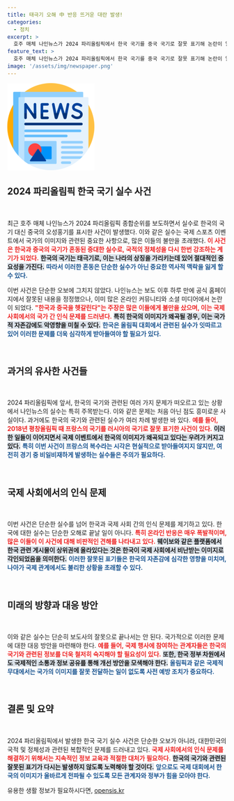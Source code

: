 ```yaml
---
title: 태극기 오해 中 반응 뜨거운 대란 발생!
categories:
  - 정치
excerpt: >
  호주 매체 나인뉴스가 2024 파리올림픽에서 한국 국기를 중국 국기로 잘못 표기해 논란이 일고 있다. 이는 발표 하루 만에 수정됐으나, 올림픽 기간 중 한국 관련 실수가 잇따르며 네티즌들의 불만이 폭발하고 있다.
feature_text: >
  호주 매체 나인뉴스가 2024 파리올림픽에서 한국 국기를 중국 국기로 잘못 표기해 논란이 일고 있다. 이는 발표 하루 만에 수정됐으나, 올림픽 기간 중 한국 관련 실수가 잇따르며 네티즌들의 불만이 폭발하고 있다.
image: '/assets/img/newspaper.png'
---
```


<p><img src="/assets/img/newspaper.png" alt="kimp 속보" /></p>

<h2 data-ke-size="size26">2024 파리올림픽 한국 국기 실수 사건</h2>

<p data-ke-size="size16">&nbsp;</p>

<p>최근 호주 매체 나인뉴스가 2024 파리올림픽 종합순위를 보도하면서 실수로 한국의 국기 대신 중국의 오성홍기를 표시한 사건이 발생했다. 이와 같은 실수는 국제 스포츠 이벤트에서 국가의 이미지와 관련된 중요한 사항으로, 많은 이들의 불만을 초래했다. <b><span style="color: #ee2323;">이 사건은 한국과 중국의 국기가 혼동된 중대한 실수로, 국적의 정체성을 다시 한번 강조하는 계기가 되었다.</span></b> <b><span style="background-color: #21538527;">한국의 국기는 태극기로, 이는 나라의 상징을 가리키는데 있어 절대적인 중요성을 가진다.</span></b> <b><span style="color: #1a5490;">따라서 이러한 혼동은 단순한 실수가 아닌 중요한 역사적 맥락을 잃게 할 수 있다.</span></b></p>

<p>이번 사건은 단순한 오보에 그치지 않았다. 나인뉴스는 보도 이후 하루 만에 공식 홈페이지에서 잘못된 내용을 정정했으나, 이미 많은 온라인 커뮤니티와 소셜 미디어에서 논란이 되었다. <b><span style="color: #ee2323;">"한국과 중국을 헷갈린다"는 주장은 많은 이들에게 불만을 샀으며, 이는 국제 사회에서의 국가 간 인식 문제를 드러낸다.</span></b> <b><span style="background-color: #21538527;">특히 한국의 이미지가 왜곡될 경우, 이는 국가적 자존감에도 악영향을 미칠 수 있다.</span></b> <b><span style="color: #1a5490;">한국은 올림픽 대회에서 관련된 실수가 잇따르고 있어 이러한 문제를 더욱 심각하게 받아들여야 할 필요가 있다.</span></b></p>

<p data-ke-size="size16">&nbsp;</p>

<h2 data-ke-size="size26">과거의 유사한 사건들</h2>

<p data-ke-size="size16">&nbsp;</p>

<p>2024 파리올림픽에 앞서, 한국의 국기와 관련된 여러 가지 문제가 떠오르고 있는 상황에서 나인뉴스의 실수는 특히 주목받는다. 이와 같은 문제는 처음 아닌 점도 흥미로운 사실이다. 과거에도 한국의 국기와 관련된 실수가 여러 차례 발생한 바 있다. <b><span style="color: #ee2323;">예를 들어, 2018년 평창올림픽 때 프랑스의 국기를 러시아의 국기로 잘못 표기한 사건이 있다.</span></b> <b><span style="background-color: #21538527;">이러한 일들이 이어지면서 국제 이벤트에서 한국의 이미지가 왜곡되고 있다는 우려가 커지고 있다.</span></b> <b><span style="color: #1a5490;">특히 이번 사건이 프랑스의 복수라는 시각은 현실적으로 받아들여지지 않지만, 여전히 경기 중 비일비재하게 발생하는 실수들은 주의가 필요하다.</span></b></p>

<p data-ke-size="size16">&nbsp;</p>

<h2 data-ke-size="size26">국제 사회에서의 인식 문제</h2>

<p data-ke-size="size16">&nbsp;</p>

<p>이번 사건은 단순한 실수를 넘어 한국과 국제 사회 간의 인식 문제를 제기하고 있다. 한국에 대한 실수는 단순한 오해로 끝날 일이 아니다. <b><span style="color: #ee2323;">특히 온라인 반응은 매우 폭발적이며, 많은 이들이 이 사건에 대해 비판적인 견해를 나타내고 있다.</span></b> <b><span style="background-color: #21538527;">웨이보와 같은 플랫폼에서 한국 관련 게시물이 상위권에 올라있다는 것은 한국이 국제 사회에서 비난받는 이미지로 각인되었음을 의미한다.</span></b> <b><span style="color: #1a5490;">이러한 잘못된 표기들은 한국의 자존감에 심각한 영향을 미치며, 나아가 국제 관계에서도 불리한 상황을 초래할 수 있다.</span></b></p>

<p data-ke-size="size16">&nbsp;</p>

<h2 data-ke-size="size26">미래의 방향과 대응 방안</h2>

<p data-ke-size="size16">&nbsp;</p>

<p>이와 같은 실수는 단순히 보도사의 잘못으로 끝나서는 안 된다. 국가적으로 이러한 문제에 대한 대응 방안을 마련해야 한다. <b><span style="color: #ee2323;">예를 들어, 국제 행사에 참여하는 관계자들은 한국의 국기와 관련된 정보를 더욱 철저히 숙지해야 할 필요성이 있다.</span></b> <b><span style="background-color: #21538527;">또한, 한국 정부 차원에서도 국제적인 소통과 정보 공유를 통해 개선 방안을 모색해야 한다.</span></b> <b><span style="color: #1a5490;">올림픽과 같은 국제적 무대에서는 국가의 이미지를 잘못 전달하는 일이 없도록 사전 예방 조치가 중요하다.</span></b></p>

<p data-ke-size="size16">&nbsp;</p>

<h2 data-ke-size="size26">결론 및 요약</h2>

<p data-ke-size="size16">&nbsp;</p>

<p>2024 파리올림픽에서 발생한 한국 국기 실수 사건은 단순한 오보가 아니라, 대한민국의 국적 및 정체성과 관련된 복합적인 문제를 드러내고 있다. <b><span style="color: #ee2323;">국제 사회에서의 인식 문제를 해결하기 위해서는 지속적인 정보 교육과 적절한 대처가 필요하다.</span></b> <b><span style="background-color: #21538527;">한국의 국기와 관련된 잘못된 표기가 다시는 발생하지 않도록 노력해야 할 것이다.</span></b> <b><span style="color: #1a5490;">앞으로도 국제 대회에서 한국의 이미지가 올바르게 전파될 수 있도록 모든 관계자와 정부가 힘을 모아야 한다.</span></b></p>
유용한 생활 정보가 필요하시다면, <a href="https://opensis.kr" rel="dofollow">opensis.kr</a>


